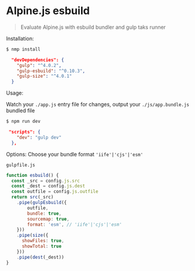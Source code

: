 # Alpine.js esbuild

> Evaluate Alpine.js with esbuild bundler and gulp taks runner

Installation:
```bash
$ nmp install
```
```json
  "devDependencies": {
    "gulp": "^4.0.2",
    "gulp-esbuild": "^0.10.3",
    "gulp-size": "^4.0.1"
  }
```
Usage:

Watch your `./app.js` entry file for changes, output your `./js/app.bundle.js` bundled file

```bash
$ npm run dev
```
```json
 "scripts": {
    "dev": "gulp dev"
  },
```
Options:
Choose your bundle format `'iife'|'cjs'|'esm'`

`gulpfile.js`

```javascript
function esbuild() {
  const _src = config.js.src
  const _dest = config.js.dest
  const outfile = config.js.outfile
  return src(_src)
    .pipe(gulpEsbuild({
        outfile,
        bundle: true,
        sourcemap: true,
        format: 'esm', // 'iife'|'cjs'|'esm'
    }))
    .pipe(size({
      showFiles: true,
      showTotal: true
    }))
    .pipe(dest(_dest))
}
```
